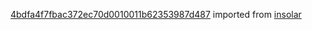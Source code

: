 [4bdfa4f7fbac372ec70d0010011b62353987d487](https://github.com/insolar/insolar/commit/4bdfa4f7fbac372ec70d0010011b62353987d487) imported from [insolar](https://github.com/insolar/insolar)
